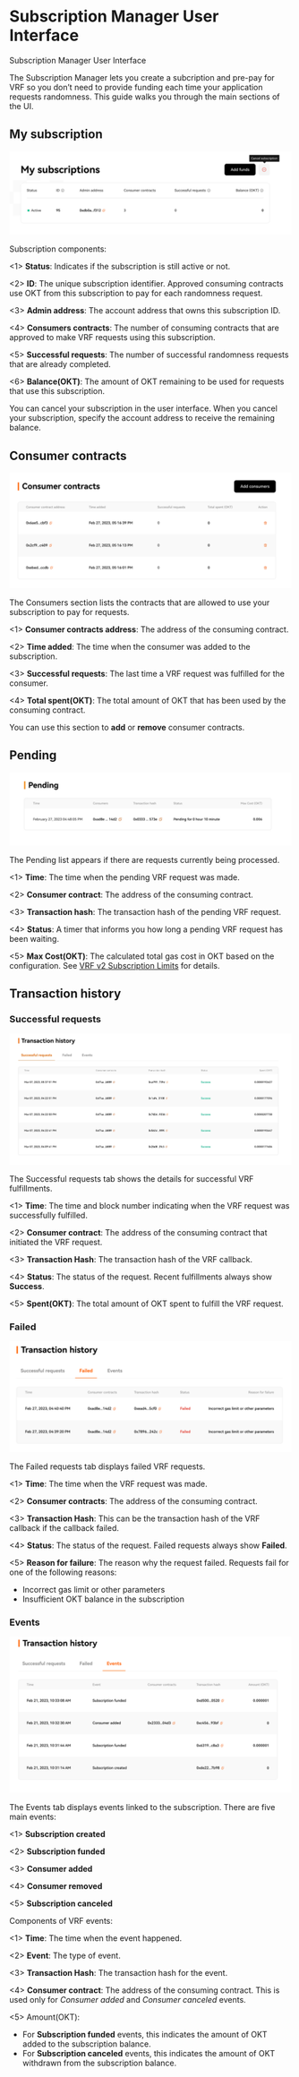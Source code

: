# Subscription Manager User Interface

Subscription Manager User Interface

The Subscription Manager lets you create a subcription and pre-pay for VRF so you don’t need to provide funding each time your application requests randomness. This guide walks you through the main sections of the UI.

## **My subscription**

![img](../../img/photoOne.png)

Subscription components:

<1> **Status**: Indicates if the subscription is still active or not.

<2> **ID**: The unique subscription identifier. Approved consuming contracts use OKT from this subscription to pay for each randomness request.

<3> **Admin address**: The account address that owns this subscription ID.

<4> **Consumers contracts**: The number of consuming contracts that are approved to make VRF requests using this subscription.

<5> **Successful requests**: The number of successful randomness requests that are already completed.

<6> **Balance(OKT)**: The amount of OKT remaining to be used for requests that use this subscription.

You can cancel your subscription in the user interface. When you cancel your subscription, specify the account address to receive the remaining balance. 

## Consumer contracts

![img](../../img/photoTwo.png)

The Consumers section lists the contracts that are allowed to use your subscription to pay for requests.

<1> **Consumer contracts address**: The address of the consuming contract.

<2> **Time added**: The time when the consumer was added to the subscription.

<3> **Successful requests**: The last time a VRF request was fulfilled for the consumer.

<4> **Total spent(OKT)**: The total amount of OKT that has been used by the consuming contract.


You can use this section to **add** or **remove** consumer contracts.

## Pending

![img](../../img/phtotThree.png)

The Pending list appears if there are requests currently being processed.

<1> **Time**: The time when the pending VRF request was made.

<2> **Consumer contract**: The address of the consuming contract.

<3> **Transaction hash**: The transaction hash of the pending VRF request.

<4> **Status**: A timer that informs you how long a pending VRF request has been waiting.

<5> **Max Cost(OKT)**: The calculated total gas cost in OKT based on the configuration. See [VRF v2 Subscription Limits](/dev/oktc-solutions/oktc-vrf/Subscription-Method/SubScription.html) for details.

## Transaction history

### Successful requests

![img](../../img/photoFour.png)

The Successful requests tab shows the details for successful VRF fulfillments.

<1> **Time**: The time and block number indicating when the VRF request was successfully fulfilled.

<2> **Consumer contract**: The address of the consuming contract that initiated the VRF request.

<3> **Transaction Hash**: The transaction hash of the VRF callback.

<4> **Status**: The status of the request. Recent fulfillments always show **Success**.

<5> **Spent(OKT)**: The total amount of OKT spent to fulfill the VRF request.

### Failed

![img](../../img/phtotFive.png)

The Failed requests tab displays failed VRF requests.

<1> **Time**: The time when the VRF request was made.

<2> **Consumer contracts**: The address of the consuming contract.

<3> **Transaction Hash**: This can be the transaction hash of the VRF callback if the callback failed.

<4> **Status**: The status of the request. Failed requests always show **Failed**.

<5> **Reason for failure**: The reason why the request failed. Requests fail for one of the following reasons:

- Incorrect gas limit or other parameters
- Insufficient OKT balance in the subscription

### Events

![img](../../img/phtotSix.png)

The Events tab displays events linked to the subscription. There are five main events:

<1> **Subscription created**

<2> **Subscription funded**

<3> **Consumer added**

<4> **Consumer removed**

<5> **Subscription canceled**


Components of VRF events:

<1> **Time**: The time when the event happened.

<2> **Event**: The type of event.

<3> **Transaction Hash**: The transaction hash for the event.

<4> **Consumer contract**: The address of the consuming contract. This is used only for *Consumer added* and *Consumer canceled* events.

<5> Amount(OKT):

- For **Subscription funded** events, this indicates the amount of OKT added to the subscription balance.
- For **Subscription canceled** events, this indicates the amount of OKT withdrawn from the subscription balance.



